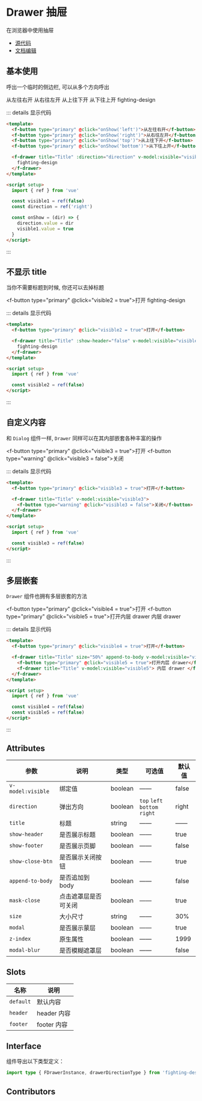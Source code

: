 # Drawer 抽屉

在浏览器中使用抽屉

- [源代码](https://github.com/FightingDesign/fighting-design/tree/master/packages/fighting-design/drawer)
- [文档编辑](https://github.com/FightingDesign/fighting-design/blob/master/docs/docs/components/drawer.md)

## 基本使用

呼出一个临时的侧边栏, 可以从多个方向呼出

<f-space>
  <f-button type="primary" @click="onShow('left')">从左往右开</f-button>
  <f-button type="primary" @click="onShow('right')">从右往左开</f-button>
  <f-button type="primary" @click="onShow('top')">从上往下开</f-button>
  <f-button type="primary" @click="onShow('bottom')">从下往上开</f-button>

  <f-drawer title="Title" :direction="direction" v-model:visible="visible1">
    fighting-design
  </f-drawer>
</f-space>

::: details 显示代码

```html
<template>
  <f-button type="primary" @click="onShow('left')">从左往右开</f-button>
  <f-button type="primary" @click="onShow('right')">从右往左开</f-button>
  <f-button type="primary" @click="onShow('top')">从上往下开</f-button>
  <f-button type="primary" @click="onShow('bottom')">从下往上开</f-button>

  <f-drawer title="Title" :direction="direction" v-model:visible="visible1">
    fighting-design
  </f-drawer>
</template>

<script setup>
  import { ref } from 'vue'

  const visible1 = ref(false)
  const direction = ref('right')

  const onShow = (dir) => {
    direction.value = dir
    visible1.value = true
  }
</script>
```

:::

## 不显示 title

当你不需要标题到时候, 你还可以去掉标题

<f-button type="primary" @click="visible2 = true">打开</f-button>
<f-drawer title="Title" :show-header="false" v-model:visible="visible2">
fighting-design
</f-drawer>

::: details 显示代码

```html
<template>
  <f-button type="primary" @click="visible2 = true">打开</f-button>

  <f-drawer title="Title" :show-header="false" v-model:visible="visible2">
    fighting-design
  </f-drawer>
</template>

<script setup>
  import { ref } from 'vue'

  const visible2 = ref(false)
</script>
```

:::

## 自定义内容

和 `Dialog` 组件一样, `Drawer` 同样可以在其内部嵌套各种丰富的操作

<f-button type="primary" @click="visible3 = true">打开</f-button>
<f-drawer title="Title" v-model:visible="visible3">
<f-button type="warning" @click="visible3 = false">关闭</f-button>
</f-drawer>

::: details 显示代码

```html
<template>
  <f-button type="primary" @click="visible3 = true">打开</f-button>

  <f-drawer title="Title" v-model:visible="visible3">
    <f-button type="warning" @click="visible3 = false">关闭</f-button>
  </f-drawer>
</template>

<script setup>
  import { ref } from 'vue'

  const visible3 = ref(false)
</script>
```

:::

## 多层嵌套

`Drawer` 组件也拥有多层嵌套的方法

<f-button type="primary" @click="visible4 = true">打开</f-button>
<f-drawer title="Title" size="50%" append-to-body v-model:visible="visible4">
<f-button type="primary" @click="visible5 = true">打开内层 drawer</f-button>
<f-drawer title="Title" v-model:visible="visible5">
内层 drawer
</f-drawer>
</f-drawer>

::: details 显示代码

```html
<template>
  <f-button type="primary" @click="visible4 = true">打开</f-button>

  <f-drawer title="Title" size="50%" append-to-body v-model:visible="visible4">
    <f-button type="primary" @click="visible5 = true">打开内层 drawer</f-button>
    <f-drawer title="Title" v-model:visible="visible5"> 内层 drawer </f-drawer>
  </f-drawer>
</template>

<script setup>
  import { ref } from 'vue'

  const visible4 = ref(false)
  const visible5 = ref(false)
</script>
```

:::

## Attributes

| 参数              | 说明                 | 类型    | 可选值                               | 默认值 |
| ----------------- | -------------------- | ------- | ------------------------------------ | ------ |
| `v-model:visible` | 绑定值               | boolean | ——                                   | false  |
| `direction`       | 弹出方向             | boolean | `top` `left` <br /> `bottom` `right` | right  |
| `title`           | 标题                 | string  | ——                                   | ——     |
| `show-header`     | 是否展示标题         | boolean | ——                                   | true   |
| `show-footer`     | 是否展示页脚         | boolean | ——                                   | false  |
| `show-close-btn`  | 是否展示关闭按钮     | boolean | ——                                   | true   |
| `append-to-body`  | 是否追加到 body      | boolean | ——                                   | false  |
| `mask-close`      | 点击遮罩层是否可关闭 | boolean | ——                                   | true   |
| `size`            | 大小尺寸             | string  | ——                                   | 30%    |
| `modal`           | 是否展示蒙层         | boolean | ——                                   | true   |
| `z-index`         | 原生属性             | boolean | ——                                   | 1999   |
| `modal-blur`      | 是否模糊遮罩层       | boolean | ——                                   | false  |

## Slots

| 名称      | 说明        |
| --------- | ----------- |
| `default` | 默认内容    |
| `header`  | header 内容 |
| `footer`  | footer 内容 |

## Interface

组件导出以下类型定义：

```ts
import type { FDrawerInstance, drawerDirectionType } from 'fighting-design'
```

## Contributors

<a href="https://github.com/Tyh2001" target="_blank">
  <f-avatar round src="https://avatars.githubusercontent.com/u/73180970?v=4" />
</a>

<a href="https://github.com/wang-zhixin" target="_blank">
  <f-avatar round src="https://avatars.githubusercontent.com/u/50623519?v=4" />
</a>

<script setup>
  import { ref } from 'vue'

  const visible1 = ref(false)
  const visible2 = ref(false)
  const visible3 = ref(false)
  const visible4 = ref(false)
  const visible5 = ref(false)

  const direction = ref('right')

  const onShow = dir => {
    direction.value = dir
    visible1.value = true
  }
</script>
